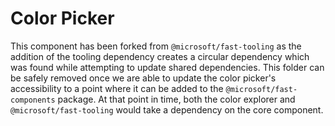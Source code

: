 # Color Picker

This component has been forked from `@microsoft/fast-tooling` as the addition of the tooling dependency creates a circular dependency which was found while attempting to update shared dependencies. This folder can be safely removed once we are able to update the color picker's accessibility to a point where it can be added to the `@microsoft/fast-components` package. At that point in time, both the color explorer and `@microsoft/fast-tooling` would take a dependency on the core component.
